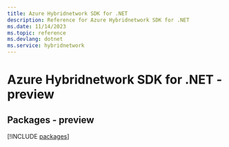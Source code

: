 ```yaml
---
title: Azure Hybridnetwork SDK for .NET
description: Reference for Azure Hybridnetwork SDK for .NET
ms.date: 11/14/2023
ms.topic: reference
ms.devlang: dotnet
ms.service: hybridnetwork
---
```

# Azure Hybridnetwork SDK for .NET - preview
## Packages - preview
[!INCLUDE [packages](hybridnetwork-index.md)]